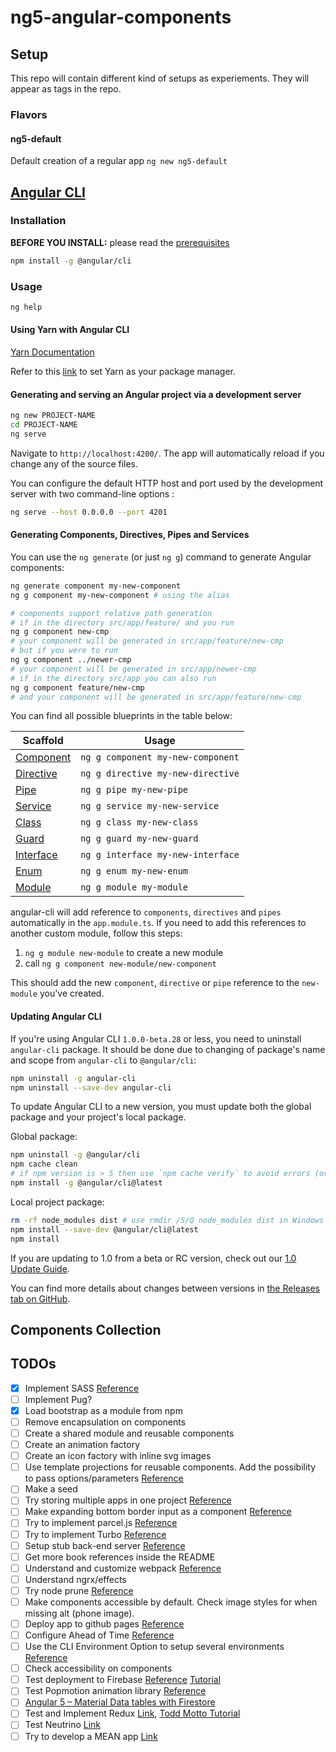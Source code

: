 # ng5-angular-components

## Setup
This repo will contain different kind of setups as experiements.  They will appear as tags in the repo.

### Flavors
#### ng5-default
Default creation of a regular app ```ng new ng5-default```


## [Angular CLI](https://github.com/angular/angular-cli)

### Installation

**BEFORE YOU INSTALL:** please read the [prerequisites](https://github.com/angular/angular-cli/#prerequisites)
```bash
npm install -g @angular/cli
```

### Usage

```bash
ng help
```

#### Using Yarn with Angular CLI

[Yarn Documentation](https://yarnpkg.com/en/)

Refer to this [link](https://medium.com/@beeman/using-yarn-with-angular-cli-db2e318e43c5) to set Yarn as your package manager.

#### Generating and serving an Angular project via a development server

```bash
ng new PROJECT-NAME
cd PROJECT-NAME
ng serve
```
Navigate to `http://localhost:4200/`. The app will automatically reload if you change any of the source files.

You can configure the default HTTP host and port used by the development server with two command-line options :

```bash
ng serve --host 0.0.0.0 --port 4201
```

#### Generating Components, Directives, Pipes and Services

You can use the `ng generate` (or just `ng g`) command to generate Angular components:

```bash
ng generate component my-new-component
ng g component my-new-component # using the alias

# components support relative path generation
# if in the directory src/app/feature/ and you run
ng g component new-cmp
# your component will be generated in src/app/feature/new-cmp
# but if you were to run
ng g component ../newer-cmp
# your component will be generated in src/app/newer-cmp
# if in the directory src/app you can also run
ng g component feature/new-cmp
# and your component will be generated in src/app/feature/new-cmp
```
You can find all possible blueprints in the table below:

Scaffold  | Usage
---       | ---
[Component](https://github.com/angular/angular-cli/wiki/generate-component) | `ng g component my-new-component`
[Directive](https://github.com/angular/angular-cli/wiki/generate-directive) | `ng g directive my-new-directive`
[Pipe](https://github.com/angular/angular-cli/wiki/generate-pipe)           | `ng g pipe my-new-pipe`
[Service](https://github.com/angular/angular-cli/wiki/generate-service)     | `ng g service my-new-service`
[Class](https://github.com/angular/angular-cli/wiki/generate-class)         | `ng g class my-new-class`
[Guard](https://github.com/angular/angular-cli/wiki/generate-guard)         | `ng g guard my-new-guard`
[Interface](https://github.com/angular/angular-cli/wiki/generate-interface) | `ng g interface my-new-interface`
[Enum](https://github.com/angular/angular-cli/wiki/generate-enum)           | `ng g enum my-new-enum`
[Module](https://github.com/angular/angular-cli/wiki/generate-module)       | `ng g module my-module`




angular-cli will add reference to `components`, `directives` and `pipes` automatically in the `app.module.ts`. If you need to add this references to another custom module, follow this steps:

 1. `ng g module new-module` to create a new module
 2.  call `ng g component new-module/new-component`

This should add the new `component`, `directive` or `pipe` reference to the `new-module` you've created.

#### Updating Angular CLI

If you're using Angular CLI `1.0.0-beta.28` or less, you need to uninstall `angular-cli` package. It should be done due to changing of package's name and scope from `angular-cli` to `@angular/cli`:
```bash
npm uninstall -g angular-cli
npm uninstall --save-dev angular-cli
```

To update Angular CLI to a new version, you must update both the global package and your project's local package.

Global package:
```bash
npm uninstall -g @angular/cli
npm cache clean
# if npm version is > 5 then use `npm cache verify` to avoid errors (or to avoid using --force)
npm install -g @angular/cli@latest
```

Local project package:
```bash
rm -rf node_modules dist # use rmdir /S/Q node_modules dist in Windows Command Prompt; use rm -r -fo node_modules,dist in Windows PowerShell
npm install --save-dev @angular/cli@latest
npm install
```

If you are updating to 1.0 from a beta or RC version, check out our [1.0 Update Guide](https://github.com/angular/angular-cli/wiki/stories-1.0-update).

You can find more details about changes between versions in [the Releases tab on GitHub](https://github.com/angular/angular-cli/releases).



## Components Collection

## TODOs
- [x] Implement SASS [Reference](https://scotch.io/tutorials/using-sass-with-the-angular-cli)
- [ ] Implement Pug?
- [x] Load bootstrap as a module from npm
- [ ] Remove encapsulation on components
- [ ] Create a shared module and reusable components
- [ ] Create an animation factory
- [ ] Create an icon factory with inline svg images
- [ ] Use template projections for reusable components.  Add the possibility to pass options/parameters [Reference](https://stackoverflow.com/questions/35518141/angular-2-passing-parameters-to-constructor-throws-di-exception)
- [ ] Make a seed
- [ ] Try storing multiple apps in one project [Reference](https://github.com/angular/angular-cli/wiki/stories-multiple-apps)
- [ ] Make expanding bottom border input as a component [Reference](https://css-tricks.com/text-input-expanding-bottom-border/?t=1&cn=ZmxleGlibGVfcmVjcw%3D%3D&refsrc=email&iid=7fd00e162b024ec0ad31955aaba218f0&uid=198187738&nid=244+276893704)
- [ ] Try to implement parcel.js [Reference](parceljs.org)
- [ ] Try to implement Turbo [Reference](https://medium.com/@ericsimons/introducing-turbo-5x-faster-than-yarn-npm-and-runs-natively-in-browser-cc2c39715403)
- [ ] Setup stub back-end server [Reference](https://paucls.wordpress.com/2017/01/03/developing-with-a-stub-backend-on-angular-2/)
- [ ] Get more book references inside the README
- [ ] Understand and customize webpack [Reference](https://auth0.com/blog/webpack-a-gentle-introduction/)
- [ ] Understand ngrx/effects
- [ ] Try node prune [Reference](https://github.com/tj/node-prune/blob/master/Readme.md)
- [ ] Make components accessible by default. Check image styles for when missing alt (phone image).
- [ ] Deploy app to github pages [Reference](https://coursetro.com/posts/code/64/How-to-Deploy-an-Angular-App-Angular-4)
- [ ] Configure Ahead of Time [Reference](https://juristr.com/blog/2016/12/configure-aot-with-angular-cli/)
- [ ] Use the CLI Environment Option to setup several environments [Reference](http://tattoocoder.com/angular-cli-using-the-environment-option/)
- [ ] Check accessibility on components
- [ ] Test deployment to Firebase [Reference](https://angularfirebase.com/lessons/deploying-an-angular-app-to-firebase/) [Tutorial](https://scotch.io/tutorials/deploying-an-angular-cli-app-to-production-with-firebase)
- [ ] Test Popmotion animation library [Reference](https://popmotion.io/learn/get-started/)
- [ ] [Angular 5 – Material Data tables with Firestore](http://tphangout.com/angular-5-material-data-tables-with-firestore/?utm_campaign=NG-Newsletter&utm_medium=email&utm_source=NG-Newsletter_230)
- [ ] Test and Implement Redux [Link](https://medium.com/@nicotsou/tltr-redux-e4fc30f87e4a), [Todd Motto Tutorial](https://toddmotto.com/redux-typescript-store)
- [ ] Test Neutrino [Link](https://medium.com/@eliperelman/neutrino-releasing-v8-a643f356f410)
- [ ] Try to develop a MEAN app [Link](https://www.sitepoint.com/mean-stack-angular-2-angular-cli/?utm_campaign=NG-Newsletter&utm_medium=email&utm_source=NG-Newsletter_213)